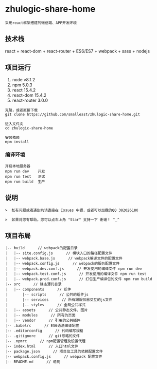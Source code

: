 # zhulogic-share-home
```
采用react框架搭建的微信端、APP开发环境
```

## 技术栈
react + react-dom + react-router + ES6/ES7 + webpack + sass + nodejs

## 项目运行
 1. node v8.1.2
 2. npm 5.0.3
 3. react 15.4.2
 4. react-dom 15.4.2
 5. react-router 3.0.0
```
克隆，或者直接下载
git clone https://github.com/smalleast/zhulogic-share-home.git

进入文件夹
cd zhulogic-share-home

安装依赖
npm install
```

### 编译环境
```
开启本地服务器
npm run dev    开发
npm run test   测试
npm run build  生产
```

## 说明
```
>  如有问题或者遇到坑请直接在 Issues 中提，或者可以加我的QQ 382026180

>  如果对您有帮助，您可以点右上角 "Star" 支持一下 谢谢！ ^_^

```

## 项目布局
```
|-- build      // webpack的配置目录
|   |-- site.config.js      // 模块入口的路径配置文件
|   |-- webpack.base.js      // webpack编译文件的配置文件
|   |-- webpack.config.js      // webpack的服务配置文件
|   |-- webpack.dev.conf.js      // 开发使用的编译文件 npm run dev
|   |-- webpack.test.conf.js      // 开发使用的编译文件 npm run test
|   |-- webpack.prod.conf.js      // 打包生产编译包的文件 npm run build
|-- src      // 静态源码目录
|   |-- components      // 组件
|       |-- scripts      // 公共的组件js
|       |-- services      // 所有跟服务器交互的js文件
|       |-- styles      // 全局公共样式
|   |-- assets      // 公共静态文件、图片
|   |-- modules      //	所有的页面
|   |-- vendor      // 引用的公共插件
|-- .babelrc      // ES6语法编译配置
|-- .editorconfig      // 代码编写规格
|-- .gitignore      // git忽略的文件
|-- .npmrc      // npm配置管理及设置代理
|-- index.html      // 入口html文件
|-- package.json      // 项目及工具的依赖配置文件
|-- webpack.config.js      // webpack 配置文件
|-- README.md      // 说明
```
